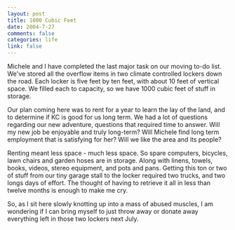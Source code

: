 ```yaml
--- 
layout: post
title: 1000 Cubic Feet
date: 2004-7-27
comments: false
categories: life
link: false
---
```

Michele and I have completed the last major task on our moving to-do list. We've stored all the overflow items in two climate controlled lockers down the road. Each locker is five feet by ten feet, with about 10 feet of vertical space. We filled each to capacity, so we have 1000 cubic feet of stuff in storage.

Our plan coming here was to rent for a year to learn the lay of the land, and to determine if KC is good for us long term. We had a lot of questions regarding our new adventure, questions that required time to answer. Will my new job be enjoyable and truly long-term? Will Michele find long term employment that is satisfying for her? Will we like the area and its people?

Renting meant less space - much less space. So spare computers, bicycles, lawn chairs and garden hoses are in storage. Along with linens, towels, books, videos, stereo equipment, and pots and pans. Getting this ton or two of stuff from our tiny garage stall to the locker required two trucks, and two longs days of effort. The thought of having to retrieve it all in less than twelve months is enough to make me cry.

So, as I sit here slowly knotting up into a mass of abused muscles, I am wondering if I can bring myself to just throw away or donate away everything left in those two lockers next July.
